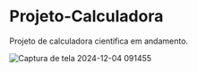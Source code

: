 # Projeto-Calculadora
Projeto de calculadora cientifica em andamento.

![Captura de tela 2024-12-04 091455](https://github.com/user-attachments/assets/ea076fa6-c469-4444-bd7e-f3b908c1ede6)


